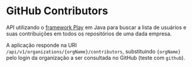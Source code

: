 # GitHub Contributors

API utilizando o [framework Play](https://www.playframework.com/) em Java para buscar a lista de usuários e suas contribuições em todos os repositórios de uma dada empresa.

A aplicação responde na URI `/api/v1/organizations/{orgName}/contributors`, substituindo `{orgName}` pelo login da organização a ser consultada no GitHub (teste com `github`).
